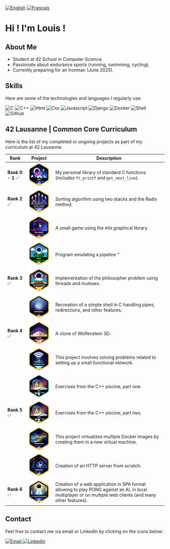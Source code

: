 


[![English](https://img.shields.io/badge/lang-en-blue.svg)](./README.md)   [![Français](https://img.shields.io/badge/lang-fr-blue.svg)](./fr/README.md) 

# Hi ! I'm Louis !

## About Me
- Student at 42 School in Computer Science.
- Passionate about endurance sports (running, swimming, cycling).
- Currently preparing for an Ironman (June 2025).

## Skills
Here are some of the technologies and languages I regularly use:

<img src="https://img.icons8.com/?size=50&id=shQTXiDQiQVR&format=png&color=000000" alt="C"> <img src="https://img.icons8.com/?size=50&id=40669&format=png&color=000000" alt="C++"> <img src="https://img.icons8.com/?size=50&id=20909&format=png&color=000000" alt="Html">
<img src="https://img.icons8.com/?size=50&id=3BTBsJs5myRy&format=png&color=000000" alt="Css">
<img src="https://img.icons8.com/?size=50&id=108784&format=png&color=000000" alt="Javascript">
<img src="https://img.icons8.com/?size=50&id=IuuVVwsdTi2v&format=png&color=000000" alt="Django">
<img src="https://img.icons8.com/?size=50&id=Wln8Z3PcXanx&format=png&color=000000" alt="Docker">
<img src="https://img.icons8.com/?size=50&id=10250&format=png&color=000000" alt="Shell">
<img src="https://img.icons8.com/?size=50&id=3tC9EQumUAuq&format=png&color=000000" alt="Github">

## 42 Lausanne | Common Core Curriculum

Here is the list of my completed or ongoing projects as part of my curriculum at 42 Lausanne.

| **Rank** | **Project**                                         | **Description**                                                                 |
|----------|----------------------------------------------------|---------------------------------------------------------------------------------|
| **Rank 0 - 1** ✅ | [![libftm](./badges/libftm.png)](https://github.com/lrjussiau/lbift)   | My personal library of standard C functions (includes `ft_printf` and `get_next_line`). |
| **Rank 2** ✅   | [![push_swapm](./badges/push_swapm.png)](https://github.com/lrjussiau/ft_push_swap)  | Sorting algorithm using two stacks and the Radix method.                   |
|          | [![so_longm](./badges/so_longm.png)](https://github.com/lrjussiau/so_long)  | A small game using the mlx graphical library.                     |
|          | [![pipexm](./badges/pipexm.png)](https://github.com/lrjussiau/pipex)    |  Program emulating a pipeline "|" between two commands.                      |
| **Rank 3** ✅   | [![philosophersm](./badges/philosophersm.png)](https://github.com/lrjussiau/Philosophers) |  Implementation of the philosopher problem using threads and mutexes.                      |
|          | [![minishellm](./badges/minishellm.png)](https://github.com/lrjussiau/mini_shell)    | Recreation of a simple shell in C handling pipes, redirections, and other features.          |
| **Rank 4** ✅   | [![cub3dm](./badges/cub3dm.png)](https://github.com/lrjussiau/cube3d)      | A clone of Wolfenstein 3D.                                                          |
|          | [![net_practicem](./badges/netpracticem.png)](https://github.com/lrjussiau/lbift) | This project involves solving problems related to setting up a small functional network.          |
|          | [![cpp_part_1m](./badges/cppe.png)](https://github.com/lrjussiau/CPP) | Exercises from the C++ piscine, part one.                                    |
| **Rank 5** ✅   |[![cpp_part_2m](./badges/cppm.png)](https://github.com/lrjussiau/CPP)  | Exercises from the C++ piscine, part two.                                 
|          | [![inceptionm](./badges/inceptionm.png)](https://github.com/lrjussiau/Inception) | This project virtualizes multiple Docker images by creating them in a new virtual machine.      |
|          | [![webservm](./badges/webservm.png)](https://github.com/lrjussiau/web_serv)   | Creation of an HTTP server from scratch.                                        |
| **Rank 6** ✅   | [![ft_transcendencem](./badges/ft_transcendencem.png)](https://github.com/lrjussiau/ft_transcendence) | Creation of a web application in SPA format allowing to play PONG against an AI, in local multiplayer or on multiple web clients (and many other features). |


## Contact
Feel free to contact me via email or LinkedIn by clicking on the icons below:

<a href="mailto:lr.jussiaume@gmail.com" target="_blank">
  <img src="https://img.icons8.com/?size=100&id=7rhqrO588QcU&format=png&color=000000" alt="Email">
</a>
<a href="https://www.linkedin.com/in/louis-robert-jussiaume-166263120/" target="_blank">
  <img src="https://img.icons8.com/?size=100&id=13930&format=png&color=000000" alt="Linkedin">
</a>
